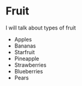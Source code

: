# Fruit

I will talk about types of fruit

* Apples
* Bananas
* Starfruit
* Pineapple
* Strawberries
* Blueberries
* Pears

